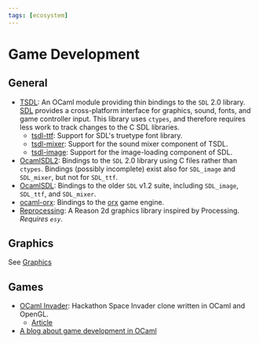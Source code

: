 ```yaml
---
tags: [ecosystem]
---
```


# Game Development

## General
* [TSDL](http://erratique.ch/software/tsdl):
An OCaml module providing thin bindings to the `SDL` 2.0 library.
[SDL](https://www.libsdl.org/) provides a cross-platform interface for graphics,
sound, fonts, and game controller input.
This library uses `ctypes`,
and therefore requires less work to track changes to the C SDL libraries.
  * [tsdl-ttf](https://github.com/tokenrove/tsdl-ttf):
  Support for SDL's truetype font library.
  * [tsdl-mixer](https://github.com/tokenrove/tsdl-mixer):
  Support for the sound mixer component of TSDL.
  * [tsdl-image](https://github.com/tokenrove/tsdl-image):
  Support for the image-loading component of SDL.
* [OcamlSDL2](https://github.com/fccm/OCamlSDL2):
Bindings to the `SDL` 2.0 library using C files rather than `ctypes`.
Bindings (possibly incomplete) exist also for `SDL_image` and `SDL_mixer`,
but not for `SDL_ttf`.
* [OcamlSDL](http://ocamlsdl.sourceforge.net/home.html):
Bindings to the older `SDL` v1.2 suite,
including `SDL_image`, `SDL_ttf`, and `SDL_mixer`.
* [ocaml-orx](https://github.com/orx/ocaml-orx):
Bindings to the [orx](https://orx-project.org/) game engine.
* [Reprocessing](https://github.com/Schmavery/reprocessing):
A Reason 2d graphics library inspired by Processing.
*Requires `esy`*.

## Graphics
See [Graphics](graphics.md)

## Games

* [OCaml Invader](https://github.com/marmelab/ocaml-invader):
Hackathon Space Invader clone written in OCaml and OpenGL.
    * [Article](https://marmelab.com/blog/2020/02/21/ocaml-and-opengl-in-practice.html)
* [A blog about game development in OCaml](http://cranialburnout.blogspot.ca/)
